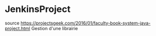 # JenkinsProject
source https://projectsgeek.com/2016/01/faculty-book-system-java-project.html
Gestion d'une librairie
